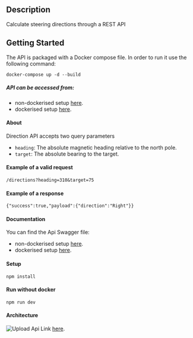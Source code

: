 ## Description

Calculate steering directions through a REST API  


## Getting Started

The API is packaged with a Docker compose file. In order to run it use the following command:
``` 
docker-compose up -d --build
```



##### API can be accessed from:
- non-dockerised setup [here](http://localhost:3000).
- dockerised setup [here](http://127.0.0.1:3000).

#### About

Direction API accepts two query parameters 
 - `heading`: The absolute magnetic heading relative to the north pole.
 - `target`: The absolute bearing to the target.

#### Example of a valid request

```
/directions?heading=310&target=75
```

#### Example of a response

```
{"success":true,"payload":{"direction":"Right"}}
```

#### Documentation
You can find the Api Swagger file:

- non-dockerised setup [here](http://localhost:3000/api-docs).
- dockerised setup [here](http://127.0.0.1:3000/api-docs).

#### Setup
```
npm install
```

#### Run without docker
```
npm run dev
```

#### Architecture
 
![Upload Api](https://i.ibb.co/d5Gs93M/image.png)
Link [here](https://swimlanes.io/u/tWroygbKG?rev=2).
